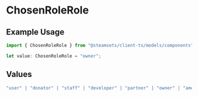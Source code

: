 # ChosenRoleRole

## Example Usage

```typescript
import { ChosenRoleRole } from "@steamsets/client-ts/models/components";

let value: ChosenRoleRole = "owner";
```

## Values

```typescript
"user" | "donator" | "staff" | "developer" | "partner" | "owner" | "amethyst" | "amber" | "emerald" | "sapphire" | "ruby" | "diamond" | "contributor" | "early_supporter" | "beta" | "translator" | "top_100" | "badge_scout"
```